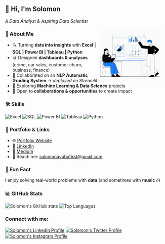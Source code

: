 ## 👋 Hi, I'm Solomon

 *A Data Analyst & Aspiring Data Scientist*



<p>
<span>
  <img align="right" src="assets/Data Analytics Solomon Ayuba GitHub.gif" alt="Solomon Ayuba Analysis =" width="40%" />
</span>
<p>

### 🚀 About Me

- 🔍 Turning **data into insights** with **Excel | SQL | Power BI | Tableau | Python**
- 📊 Designed **dashboards & analyses** (crime, car sales, customer churn, business, finance)
- 🤖 Collaborated on an **NLP Automatic Grading System** → *deployed on Streamlit*
- 🌱 Exploring **Machine Learning & Data Science** projects
- 🤝 Open to **collaborations & opportunities** to create impact




### 🛠️ Skills

![Excel](https://img.shields.io/badge/Excel-217346?style=for-the-badge&logo=microsoft-excel&logoColor=white)
![SQL](https://img.shields.io/badge/SQL-336791?style=for-the-badge&logo=postgresql&logoColor=white)
![Power BI](https://img.shields.io/badge/Power%20BI-F2C811?style=for-the-badge&logo=power-bi&logoColor=black)
![Tableau](https://img.shields.io/badge/Tableau-E97627?style=for-the-badge&logo=tableau&logoColor=white)
![Python](https://img.shields.io/badge/Python-3776AB?style=for-the-badge&logo=python&logoColor=white)




### 📂 Portfolio & Links
- 🌐 [Portfolio Website](https://www.datascienceportfol.io/solomonayubafirst)
- 💼 [LinkedIn](https://www.linkedin.com/in/solomonayuba/)
- 📝 [Medium](https://medium.com/@solomonayubafirst)
- 📧 Reach me: [solomonayubafirst@gmail.com](Mailto:solomonayubafirst@gmail.com)



### 🎵 Fun Fact
I enjoy solving real-world problems with **data** (and sometimes with **music 🎶**)



### 📊 GitHub Stats
![Solomon's GitHub stats](https://github-readme-stats.vercel.app/api?username=SolomonAyuba&show_icons=true&theme=radical)
![Top Languages](https://github-readme-stats.vercel.app/api/top-langs/?username=SolomonAyuba&layout=compact&theme=radical)

</p>
<h3 align="left">Connect with me:</h3>
<p align="left">
  <a href="https://www.linkedin.com/in/solomonayuba" target="blank"><img align="center"
      src="https://raw.githubusercontent.com/rahuldkjain/github-profile-readme-generator/master/src/images/icons/Social/linked-in-alt.svg"
      alt="Solomon's LinkedIn Profile" height="30" width="40" /></a>
<a href="https://https://x.com/sowlbrown" target="blank"><img align="center"
      src="https://raw.githubusercontent.com/rahuldkjain/github-profile-readme-generator/master/src/images/icons/Social/twitter.svg"
      alt="Solomon's Twitter Profile" height="30" width="40" /></a>
  <a href="https://https://www.instagram.com/sowl_brown/" target="blank"><img align="center"
      src="https://raw.githubusercontent.com/rahuldkjain/github-profile-readme-generator/master/src/images/icons/Social/instagram.svg"
      alt="Solomon's Instagram Profile" height="30" width="40" /></a>
</p>
